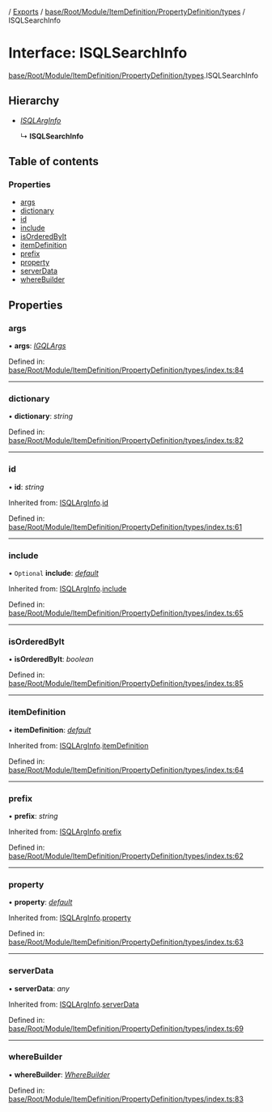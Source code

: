 [](../README.md) / [Exports](../modules.md) / [base/Root/Module/ItemDefinition/PropertyDefinition/types](../modules/base_root_module_itemdefinition_propertydefinition_types.md) / ISQLSearchInfo

# Interface: ISQLSearchInfo

[base/Root/Module/ItemDefinition/PropertyDefinition/types](../modules/base_root_module_itemdefinition_propertydefinition_types.md).ISQLSearchInfo

## Hierarchy

* [*ISQLArgInfo*](base_root_module_itemdefinition_propertydefinition_types.isqlarginfo.md)

  ↳ **ISQLSearchInfo**

## Table of contents

### Properties

- [args](base_root_module_itemdefinition_propertydefinition_types.isqlsearchinfo.md#args)
- [dictionary](base_root_module_itemdefinition_propertydefinition_types.isqlsearchinfo.md#dictionary)
- [id](base_root_module_itemdefinition_propertydefinition_types.isqlsearchinfo.md#id)
- [include](base_root_module_itemdefinition_propertydefinition_types.isqlsearchinfo.md#include)
- [isOrderedByIt](base_root_module_itemdefinition_propertydefinition_types.isqlsearchinfo.md#isorderedbyit)
- [itemDefinition](base_root_module_itemdefinition_propertydefinition_types.isqlsearchinfo.md#itemdefinition)
- [prefix](base_root_module_itemdefinition_propertydefinition_types.isqlsearchinfo.md#prefix)
- [property](base_root_module_itemdefinition_propertydefinition_types.isqlsearchinfo.md#property)
- [serverData](base_root_module_itemdefinition_propertydefinition_types.isqlsearchinfo.md#serverdata)
- [whereBuilder](base_root_module_itemdefinition_propertydefinition_types.isqlsearchinfo.md#wherebuilder)

## Properties

### args

• **args**: [*IGQLArgs*](gql_querier.igqlargs.md)

Defined in: [base/Root/Module/ItemDefinition/PropertyDefinition/types/index.ts:84](https://github.com/onzag/itemize/blob/3efa2a4a/base/Root/Module/ItemDefinition/PropertyDefinition/types/index.ts#L84)

___

### dictionary

• **dictionary**: *string*

Defined in: [base/Root/Module/ItemDefinition/PropertyDefinition/types/index.ts:82](https://github.com/onzag/itemize/blob/3efa2a4a/base/Root/Module/ItemDefinition/PropertyDefinition/types/index.ts#L82)

___

### id

• **id**: *string*

Inherited from: [ISQLArgInfo](base_root_module_itemdefinition_propertydefinition_types.isqlarginfo.md).[id](base_root_module_itemdefinition_propertydefinition_types.isqlarginfo.md#id)

Defined in: [base/Root/Module/ItemDefinition/PropertyDefinition/types/index.ts:61](https://github.com/onzag/itemize/blob/3efa2a4a/base/Root/Module/ItemDefinition/PropertyDefinition/types/index.ts#L61)

___

### include

• `Optional` **include**: [*default*](../classes/base_root_module_itemdefinition_include.default.md)

Inherited from: [ISQLArgInfo](base_root_module_itemdefinition_propertydefinition_types.isqlarginfo.md).[include](base_root_module_itemdefinition_propertydefinition_types.isqlarginfo.md#include)

Defined in: [base/Root/Module/ItemDefinition/PropertyDefinition/types/index.ts:65](https://github.com/onzag/itemize/blob/3efa2a4a/base/Root/Module/ItemDefinition/PropertyDefinition/types/index.ts#L65)

___

### isOrderedByIt

• **isOrderedByIt**: *boolean*

Defined in: [base/Root/Module/ItemDefinition/PropertyDefinition/types/index.ts:85](https://github.com/onzag/itemize/blob/3efa2a4a/base/Root/Module/ItemDefinition/PropertyDefinition/types/index.ts#L85)

___

### itemDefinition

• **itemDefinition**: [*default*](../classes/base_root_module_itemdefinition.default.md)

Inherited from: [ISQLArgInfo](base_root_module_itemdefinition_propertydefinition_types.isqlarginfo.md).[itemDefinition](base_root_module_itemdefinition_propertydefinition_types.isqlarginfo.md#itemdefinition)

Defined in: [base/Root/Module/ItemDefinition/PropertyDefinition/types/index.ts:64](https://github.com/onzag/itemize/blob/3efa2a4a/base/Root/Module/ItemDefinition/PropertyDefinition/types/index.ts#L64)

___

### prefix

• **prefix**: *string*

Inherited from: [ISQLArgInfo](base_root_module_itemdefinition_propertydefinition_types.isqlarginfo.md).[prefix](base_root_module_itemdefinition_propertydefinition_types.isqlarginfo.md#prefix)

Defined in: [base/Root/Module/ItemDefinition/PropertyDefinition/types/index.ts:62](https://github.com/onzag/itemize/blob/3efa2a4a/base/Root/Module/ItemDefinition/PropertyDefinition/types/index.ts#L62)

___

### property

• **property**: [*default*](../classes/base_root_module_itemdefinition_propertydefinition.default.md)

Inherited from: [ISQLArgInfo](base_root_module_itemdefinition_propertydefinition_types.isqlarginfo.md).[property](base_root_module_itemdefinition_propertydefinition_types.isqlarginfo.md#property)

Defined in: [base/Root/Module/ItemDefinition/PropertyDefinition/types/index.ts:63](https://github.com/onzag/itemize/blob/3efa2a4a/base/Root/Module/ItemDefinition/PropertyDefinition/types/index.ts#L63)

___

### serverData

• **serverData**: *any*

Inherited from: [ISQLArgInfo](base_root_module_itemdefinition_propertydefinition_types.isqlarginfo.md).[serverData](base_root_module_itemdefinition_propertydefinition_types.isqlarginfo.md#serverdata)

Defined in: [base/Root/Module/ItemDefinition/PropertyDefinition/types/index.ts:69](https://github.com/onzag/itemize/blob/3efa2a4a/base/Root/Module/ItemDefinition/PropertyDefinition/types/index.ts#L69)

___

### whereBuilder

• **whereBuilder**: [*WhereBuilder*](../classes/database_wherebuilder.wherebuilder.md)

Defined in: [base/Root/Module/ItemDefinition/PropertyDefinition/types/index.ts:83](https://github.com/onzag/itemize/blob/3efa2a4a/base/Root/Module/ItemDefinition/PropertyDefinition/types/index.ts#L83)
